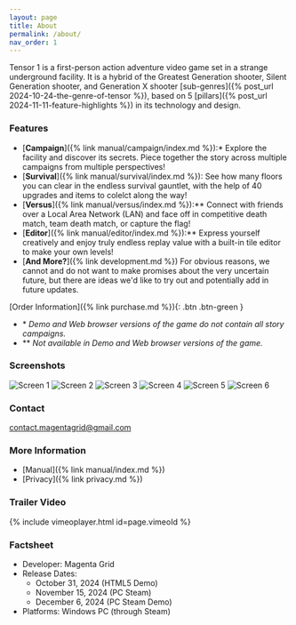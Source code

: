 ```yaml
---
layout: page
title: About
permalink: /about/
nav_order: 1
---
```


Tensor 1 is a first-person action adventure video game set in a strange underground facility. It is a hybrid of the Greatest Generation shooter, Silent Generation shooter, and Generation X shooter [sub-genres]({% post_url 2024-10-24-the-genre-of-tensor %}), based on 5 [pillars]({% post_url 2024-11-11-feature-highlights %}) in its technology and design.

### Features
- [**Campaign**]({% link manual/campaign/index.md %}):\* Explore the facility and discover its secrets. Piece together the story across multiple campaigns from multiple perspectives!
- [**Survival**]({% link manual/survival/index.md %}): See how many floors you can clear in the endless survival gauntlet, with the help of 40 upgrades and items to colelct along the way!
- [**Versus**]({% link manual/versus/index.md %}):\*\* Connect with friends over a Local Area Network (LAN) and face off in competitive death match, team death match, or capture the flag!
- [**Editor**]({% link manual/editor/index.md %}):\*\* Express yourself creatively and enjoy truly endless replay value with a built-in tile editor to make your own levels!
- [**And More?**]({% link development.md %}) For obvious reasons, we cannot and do not want to make promises about the very uncertain future, but there are ideas we'd like to try out and potentially add in future updates.

[Order Information]({% link purchase.md %}){: .btn .btn-green }

- \* *Demo and Web browser versions of the game do not contain all story campaigns.*
- \*\* *Not available in Demo and Web browser versions of the game.*

### Screenshots

![Screen 1](../assets/img/screen1.jpg)
![Screen 2](../assets/img/screen2.jpg)
![Screen 3](../assets/img/screen3.jpg)
![Screen 4](../assets/img/screen4.jpg)
![Screen 5](../assets/img/screen5.jpg)
![Screen 6](../assets/img/screen6.jpg)

### Contact

[contact.magentagrid@gmail.com](mailto:contact.magentagrid@gmail.com)

### More Information
- [Manual]({% link manual/index.md %})
- [Privacy]({% link privacy.md %})

### Trailer Video

{% include vimeoplayer.html id=page.vimeoId %}

### Factsheet
- Developer: Magenta Grid
- Release Dates:
    - October 31, 2024 (HTML5 Demo)
    - November 15, 2024 (PC Steam)
    - December 6, 2024 (PC Steam Demo)
- Platforms: Windows PC (through Steam)